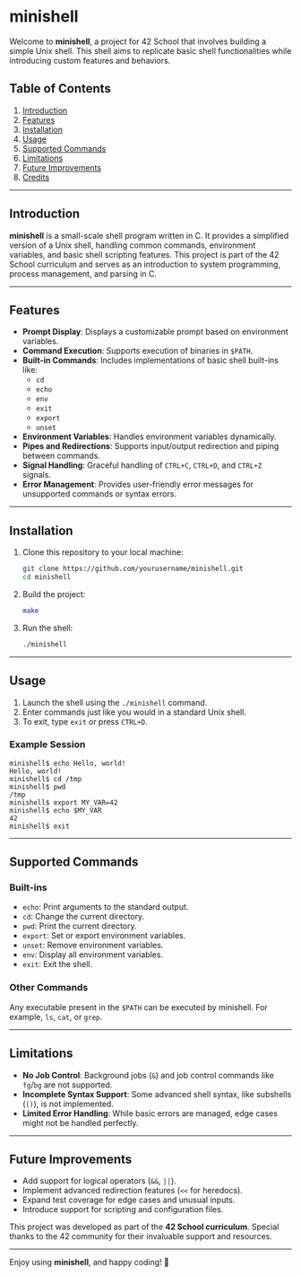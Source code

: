 # minishell

Welcome to **minishell**, a project for 42 School that involves building a simple Unix shell. This shell aims to replicate basic shell functionalities while introducing custom features and behaviors.

## Table of Contents

1. [Introduction](#introduction)  
2. [Features](#features)  
3. [Installation](#installation)  
4. [Usage](#usage)  
5. [Supported Commands](#supported-commands)  
6. [Limitations](#limitations)  
7. [Future Improvements](#future-improvements)  
8. [Credits](#credits)

---

## Introduction

**minishell** is a small-scale shell program written in C. It provides a simplified version of a Unix shell, handling common commands, environment variables, and basic shell scripting features. This project is part of the 42 School curriculum and serves as an introduction to system programming, process management, and parsing in C.

---

## Features

- **Prompt Display**: Displays a customizable prompt based on environment variables.  
- **Command Execution**: Supports execution of binaries in `$PATH`.  
- **Built-in Commands**: Includes implementations of basic shell built-ins like:
  - `cd`
  - `echo`
  - `env`
  - `exit`
  - `export`
  - `unset`  
- **Environment Variables**: Handles environment variables dynamically.  
- **Pipes and Redirections**: Supports input/output redirection and piping between commands.  
- **Signal Handling**: Graceful handling of `CTRL+C`, `CTRL+D`, and `CTRL+Z` signals.  
- **Error Management**: Provides user-friendly error messages for unsupported commands or syntax errors.  

---

## Installation

1. Clone this repository to your local machine:
   ```bash
   git clone https://github.com/yourusername/minishell.git
   cd minishell
   ```
2. Build the project:
   ```bash
   make
   ```
3. Run the shell:
   ```bash
   ./minishell
   ```

---

## Usage

1. Launch the shell using the `./minishell` command.  
2. Enter commands just like you would in a standard Unix shell.  
3. To exit, type `exit` or press `CTRL+D`.  

### Example Session

```shell
minishell$ echo Hello, world!
Hello, world!
minishell$ cd /tmp
minishell$ pwd
/tmp
minishell$ export MY_VAR=42
minishell$ echo $MY_VAR
42
minishell$ exit
```

---

## Supported Commands

### Built-ins

- `echo`: Print arguments to the standard output.
- `cd`: Change the current directory.
- `pwd`: Print the current directory.
- `export`: Set or export environment variables.
- `unset`: Remove environment variables.
- `env`: Display all environment variables.
- `exit`: Exit the shell.

### Other Commands

Any executable present in the `$PATH` can be executed by minishell. For example, `ls`, `cat`, or `grep`.

---

## Limitations

- **No Job Control**: Background jobs (`&`) and job control commands like `fg`/`bg` are not supported.  
- **Incomplete Syntax Support**: Some advanced shell syntax, like subshells (`()`), is not implemented.  
- **Limited Error Handling**: While basic errors are managed, edge cases might not be handled perfectly.  

---

## Future Improvements

- Add support for logical operators (`&&`, `||`).  
- Implement advanced redirection features (`<<` for heredocs).  
- Expand test coverage for edge cases and unusual inputs.  
- Introduce support for scripting and configuration files.  

This project was developed as part of the **42 School curriculum**. Special thanks to the 42 community for their invaluable support and resources.

---
Enjoy using **minishell**, and happy coding! 🐚
